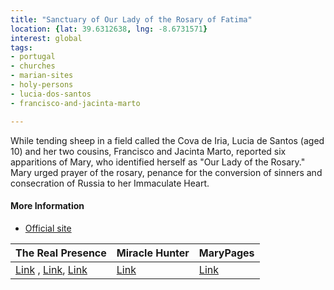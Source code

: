 ```yaml
---
title: "Sanctuary of Our Lady of the Rosary of Fatima"
location: {lat: 39.6312638, lng: -8.6731571}
interest: global
tags:
- portugal
- churches
- marian-sites
- holy-persons
- lucia-dos-santos
- francisco-and-jacinta-marto

---
```



While tending sheep in a field called the Cova de Iria, Lucia de Santos (aged 10) and her two cousins, Francisco and Jacinta Marto, reported six apparitions of Mary, who identified herself as "Our Lady of the Rosary."  Mary urged prayer of the rosary, penance for the conversion of sinners and consecration of Russia to her Immaculate Heart.

#### More Information

* [Official site](https://www.fatima.pt/)


| The Real Presence | Miracle Hunter | MaryPages |
| --- | --- | --- |
| [Link](http://www.therealpresence.org/eucharst/misc/BVM/154_FATIMA_96x96_1.pdf) , [Link](http://www.therealpresence.org/eucharst/misc/BVM/154_FATIMA_140x96_2.pdf), [Link](http://www.therealpresence.org/eucharst/misc/BVM/154_FATIMA_96x96_3.pdf) | [Link](https://www.miraclehunter.com/marian_apparitions/approved_apparitions/fatima/index.html) | [Link](https://www.marypages.com/fatima-(portugal)-1917.html) |





